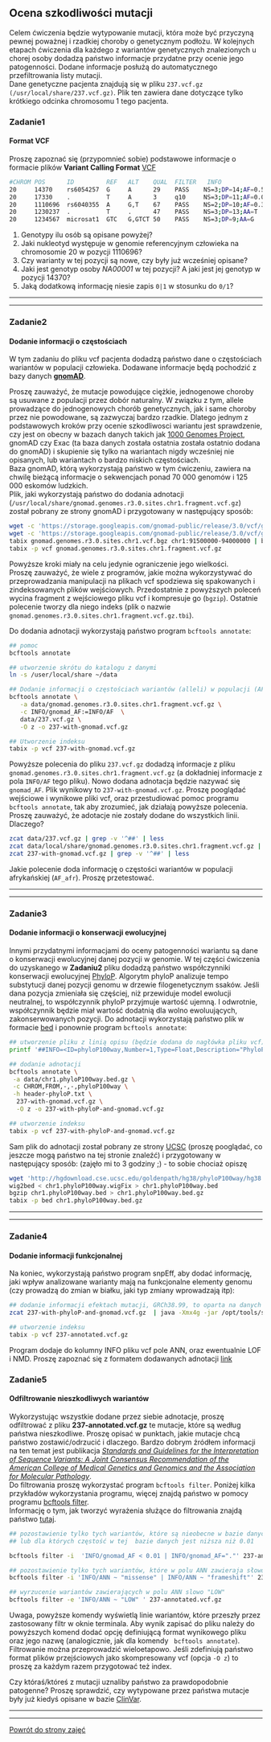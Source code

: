 ## Ocena szkodliwości mutacji

Celem ćwiczenia będzie wytypowanie mutacji, która może być przyczyną pewnej poważnej i rzadkiej choroby o
 genetycznym podłożu. W kolejnych etapach ćwiczenia dla każdego z wariantów genetycznych znalezionych u chorej osoby 
dodadzą państwo informacje przydatne przy ocenie jego patogenności. Dodane informacje posłużą do automatycznego 
przefiltrowania listy mutacji.   
Dane genetyczne pacjenta znajdują się w pliku `237.vcf.gz (/usr/local/share/237.vcf.gz)`. Plik ten zawiera
 dane dotyczące tylko krótkiego odcinka chromosomu 1 tego pacjenta.  

### Zadanie1 
#### Format VCF 
Proszę zapoznać się (przypomnieć sobie) podstawowe informacje o formacie plików
 **Variant Calling Format** [VCF](https://en.wikipedia.org/wiki/Variant_Call_Format)  
```bash
#CHROM POS      ID         REF   ALT    QUAL  FILTER   INFO                             FORMAT       NA00001         NA00002         
20     14370    rs6054257  G     A      29    PASS    NS=3;DP=14;AF=0.5;DB;H2           GT:GQ:DP:HQ  0|0:48:1:51,51  1|0:48:8:51,51  
20     17330    .          T     A      3     q10     NS=3;DP=11;AF=0.017               GT:GQ:DP:HQ  0|0:49:3:58,50  0|1:3:5:65,3    
20     1110696  rs6040355  A     G,T    67    PASS    NS=2;DP=10;AF=0.333,0.667;AA=T;DB GT:GQ:DP:HQ  1|2:21:6:23,27  2|1:2:0:18,2    
20     1230237  .          T     .      47    PASS    NS=3;DP=13;AA=T                   GT:GQ:DP:HQ  0|0:54:7:56,60  0|0:48:4:51,51  
20     1234567  microsat1  GTC   G,GTCT 50    PASS    NS=3;DP=9;AA=G                    GT:GQ:DP     0/1:35:4        0/2:17:2        
```
1. Genotypy ilu osób są opisane powyżej?  
2. Jaki nukleotyd występuje w genomie referencyjnym człowieka na chromosomie 20 w pozycji 1110696? 
3. Czy warianty w tej pozycji są nowe, czy były już wcześniej opisane?  
4. Jaki jest genotyp osoby *NA00001* w tej pozycji? A jaki jest jej genotyp w pozycji 14370?  
5. Jaką dodatkową informację niesie zapis `0|1` w stosunku do `0/1`?

***
***
### Zadanie2 
#### Dodanie informacji o częstościach
W tym zadaniu do pliku vcf pacjenta dodadzą państwo dane o częstościach wariantów w populacji człowieka.
 Dodawane informacje będą pochodzić z bazy danych [**gnomAD**](https://gnomad.broadinstitute.org/).    
 
 Proszę zauważyć, że mutacje powodujące ciężkie, jednogenowe choroby są usuwane z populacji przez dobór naturalny. W związku z tym, 
 allele prowadzące do jednogenowych chorób genetycznych, jak i same choroby przez nie powodowane, są zazwyczaj bardzo rzadkie. 
 Dlatego jednym z podstawowych  kroków przy ocenie szkodliwosci wariantu jest sprawdzenie,
czy jest on obecny w bazach danych takich jak [1000 Genomes Project](https://www.internationalgenome.org/),
 gnomAD czy Exac (ta baza danych została ostatnia została ostatnio dodana do gnomAD) i skupienie się tylko 
 na wariantach nigdy wcześniej nie opisanych, lub wariantach o bardzo niskich częstościach.   
 Baza gnomAD, którą wykorzystają państwo w tym ćwiczeniu, zawiera na chwilę bieżącą informacje o sekwencjach ponad 
70 000 genomów i 125 000 eskomów ludzkich.   
 Plik, jaki wykorzystają państwo do dodania adnotacji (`/usr/local/share/gnomad.genomes.r3.0.sites.chr1.fragment.vcf.gz`)
został pobrany ze strony gnomAD i przygotowany w następujący sposób:  
```bash
wget -c 'https://storage.googleapis.com/gnomad-public/release/3.0/vcf/genomes/gnomad.genomes.r3.0.sites.chr1.vcf.bgz'
wget -c 'https://storage.googleapis.com/gnomad-public/release/3.0/vcf/genomes/gnomad.genomes.r3.0.sites.chr1.vcf.bgz.tbi'
tabix gnomad.genomes.r3.0.sites.chr1.vcf.bgz chr1:91500000-94000000 | bgzip > gnomad.genomes.r3.0.sites.chr1.fragment.vcf.gz
tabix -p vcf gnomad.genomes.r3.0.sites.chr1.fragment.vcf.gz
```
Powyższe kroki miały na celu jedynie ograniczenie jego wielkości.   
Proszę zauważyć, że wiele z programów, jakie można wykorzystywać 
do przeprowadzania manipulacji na plikach vcf spodziewa się spakowanych i zindeksowanych plików wejściowych. Przedostatnie z powyższych 
poleceń wycina fragment z wejściowego pliku vcf i kompresuje go (`bgzip`). Ostatnie polecenie tworzy dla niego indeks 
(plik o nazwie `gnomad.genomes.r3.0.sites.chr1.fragment.vcf.gz.tbi`).   

Do dodania adnotacji wykorzystają państwo program `bcftools annotate`:  
 ```bash
## pomoc
bcftools annotate

## utworzenie skrótu do katalogu z danymi
ln -s /user/local/share ~/data

## Dodanie informacji o częstościach wariantów (alleli) w populacji (AF)
bcftools annotate \
    -a data/gnomad.genomes.r3.0.sites.chr1.fragment.vcf.gz \
    -c INFO/gnomad_AF:=INFO/AF  \
    data/237.vcf.gz \
    -O z -o 237-with-gnomad.vcf.gz

## Utworzenie indeksu
tabix -p vcf 237-with-gnomad.vcf.gz

```
Powyższe polecenia do pliku `237.vcf.gz` dodadzą informacje z pliku `gnomad.genomes.r3.0.sites.chr1.fragment.vcf.gz`
(a dokładniej informacje z pola `INFO/AF` tego pliku). Nowo dodana adnotacja będzie nazywać się `gnomad_AF`. 
Plik wynikowy to `237-with-gnomad.vcf.gz`. Proszę pooglądać wejściowe i wynikowe pliki vcf, oraz przestudiować pomoc programu
 `bcftools annotate`, tak aby zrozumieć, jak działają powyższe polecenia. Proszę zauważyć, 
że adotacje nie zostały dodane do wszystkich linii. Dlaczego?  
```bash
zcat data/237.vcf.gz | grep -v '^##' | less  
zcat data/local/share/gnomad.genomes.r3.0.sites.chr1.fragment.vcf.gz | grep -v '^##' | less
zcat 237-with-gnomad.vcf.gz | grep -v '^##' | less
```
 Jakie polecenie doda informację o częstości wariantów w populacji afrykańskiej (`AF_afr`). Proszę przetestować.  
 
 ***
 ***
 ### Zadanie3  
 #### Dodanie informacji o konserwacji ewolucyjnej
 Innymi przydatnymi informacjami do oceny patogenności wariantu są dane o konserwacji ewolucyjnej danej pozycji w genomie. 
 W tej części ćwiczenia do uzyskanego w **Zadaniu2** pliku dodadzą państwo współczynniki konserwacji ewolucyjnej 
 [PhyloP](https://www.ncbi.nlm.nih.gov/pmc/articles/PMC2798823/). Algorytm phyloP analizuje 
  tempo substytucji danej pozycji genomu w drzewie filogenetycznym ssaków. Jeśli dana pozycja zmieniała się częściej, niż przewiduje model
  ewolucji neutralnej, to współczynnik phyloP przyjmuje wartość ujemną. I odwrotnie, współczynnik będzie miał wartość dodatnią dla wolno ewoluujących, 
  zakonserwowanych pozycji. Do adnotacji wykorzystają państwo plik w formacie
   [bed](https://genome.ucsc.edu/FAQ/FAQformat.html#format1) i ponownie program `bcftools annotate`:
   ```bash
## utworzenie pliku z linią opisu (będzie dodana do nagłówka pliku vcf):
printf '##INFO=<ID=phyloP100way,Number=1,Type=Float,Description="PhyloP100way conservation score">\n' >  header-phyloP.txt

## dodanie adnotacji
bcftools annotate \
    -a data/chr1.phyloP100way.bed.gz \
    -c CHROM,FROM,-,-,phyloP100way \
    -h header-phyloP.txt \
     237-with-gnomad.vcf.gz \
     -O z -o 237-with-phyloP-and-gnomad.vcf.gz 

## utworzenie indeksu
tabix -p vcf 237-with-phyloP-and-gnomad.vcf.gz
   
```
Sam plik do adnotacji został pobrany ze strony [UCSC](https://genome.ucsc.edu/) (proszę pooglądać,
 co jeszcze mogą państwo na tej stronie znaleźć) i przygotowany w następujący sposób: (zajęło mi to 3 godziny ;) - 
 to sobie chociaż opiszę
```bash
wget 'http://hgdownload.cse.ucsc.edu/goldenpath/hg38/phyloP100way/hg38.100way.phyloP100way/chr1.phyloP100way.wigFix.gz'
wig2bed < chr1.phyloP100way.wigFix > chr1.phyloP100way.bed
bgzip chr1.phyloP100way.bed > chr1.phyloP100way.bed.gz
tabix -p bed chr1.phyloP100way.bed.gz
```

***
***
### Zadanie4 
#### Dodanie informacji funkcjonalnej  
Na koniec, wykorzystają państwo program snpEff, aby dodać informację, jaki wpływ analizowane warianty mają na funkcjonalne elementy 
genomu  (czy prowadzą do zmian w białku, jaki typ zmiany wprowadzają itp):
```bash
## dodanie informacji efektach mutacji, GRCh38.99, to oparta na danych z Ensembl baza danych wykorzystywana przez program 
zcat 237-with-phyloP-and-gnomad.vcf.gz  | java -Xmx4g -jar /opt/tools/snpEff/snpEff.jar GRCh38.99 | bgzip > 237-annotated.vcf.gz

## utworzenie indeksu 
tabix -p vcf 237-annotated.vcf.gz
```
Program dodaje do kolumny INFO pliku vcf pole ANN, oraz ewentualnie LOF i NMD. Proszę zapoznać się z formatem dodawanych adnotacji 
[link](http://snpeff.sourceforge.net/SnpEff_manual.html#input)

### Zadanie5
#### Odfiltrowanie nieszkodliwych wariantów
Wykorzystując wszystkie dodane przez siebie adnotacje, proszę odfiltrować z pliku **237-annotated.vcf.gz** te mutacje, które 
są według państwa nieszkodliwe. Proszę opisać w punktach, jakie mutacje chcą państwo zostawić/odrzucić i dlaczego. Bardzo dobrym 
źródłem informacji na ten temat jest publikacja [*Standards and Guidelines for the Interpretation of Sequence Variants: A Joint Consensus
 Recommendation of the American College of Medical Genetics and Genomics and the Association for Molecular 
 Pathology*](https://www.ncbi.nlm.nih.gov/pmc/articles/PMC4544753/).   
 Do filtrowania proszę wykorzystać program `bcftools filter`.
 Poniżej kilka przykładów wykorzystania programu, więcej znajdą państwo
w pomocy programu [bcftools filter](http://samtools.github.io/bcftools/bcftools.html#filter).  
Informację o tym, jak tworzyć wyrażenia służące do filtrowania znajdą państwo
 [tutaj](http://samtools.github.io/bcftools/bcftools.html#expressions).
```bash
## pozostawienie tylko tych wariantów, które są nieobecne w bazie danych gnomad 
## lub dla których częstość w tej  bazie danych jest niższa niż 0.01

bcftools filter -i  'INFO/gnomad_AF < 0.01 | INFO/gnomad_AF="."' 237-annotated.vcf.gz

## pozostawienie tylko tych wariantów, które w polu ANN zawieraja słowo 'missense' albo albo slowo 'frameshift'
bcftools filter -i 'INFO/ANN ~ "missense" | INFO/ANN ~ "frameshift"' 237-annotated.vcf.gz

## wyrzucenie wariantów zawierających w polu ANN slowo "LOW"
bcftools filter -e 'INFO/ANN ~ "LOW" ' 237-annotated.vcf.gz
``` 
Uwaga, powyższe komendy wyświetlą linie wariantów, które przeszły przez zastosowany filtr w oknie terminala. Aby wynik zapisać
 do pliku należy do powyższych komend dodać opcję definiującą format wynikowego pliku oraz jego nazwę (analogicznie, jak dla komendy `
 bcftools annotate`). Filtrowanie można przeprowadzić wieloetapowo. Jeśli zdefiniują państwo format plików przejściowych jako 
 skompresowany vcf (opcja `-O z`) to proszę za każdym razem przygotować też index. 

Czy któraś/któreś z mutacji uznaliby państwo za prawdopodobnie patogenne? Proszę sprawdzić, czy wytypowane przez państwa mutacje były już kiedyś
 opisane w bazie [ClinVar](https://www.ncbi.nlm.nih.gov/clinvar/). 
 ***
 ***
 [Powrót do strony zajęć](https://github.com/genomika-2020/genomika/blob/master/README.md) 
